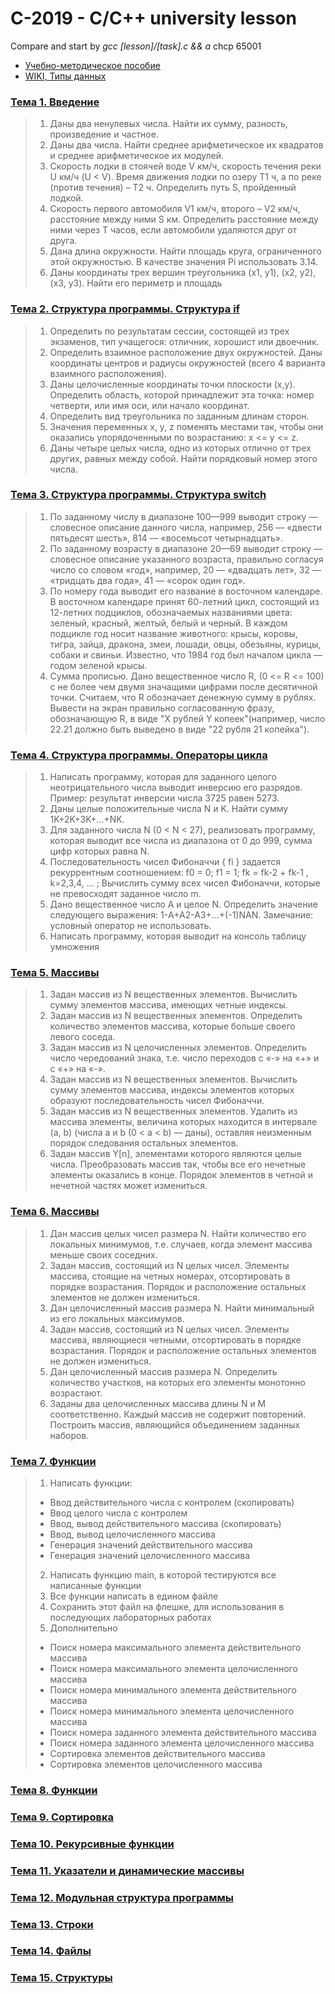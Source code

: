 # C-2019 - C/C++ university lesson

Compare and start by *gcc [lesson]/[task].c && a*
chcp 65001

* [Учебно-методическое пособие](https://vk.com/doc296044466_516282965?hash=2f1e5fde53dff85212&dl=ef9a53cf0a5682eb05)
* [WIKI, Типы данных](https://ru.wikipedia.org/wiki/Система_типов_Си)

### [Тема 1. Введение](https://vk.com/doc296044466_516282976?hash=5f3c57c938962b01bb&dl=31b754de429bb3304f)
> 1. Даны два ненулевых числа. Найти их сумму, разность, произведение и частное.
> 2. Даны два числа. Найти среднее арифметическое их квадратов и среднее арифметическое их модулей.
> 3. Скорость лодки в стоячей воде V км/ч, скорость течения реки U км/ч (U < V). Время движения лодки по озеру T1 ч, а по реке (против течения) – T2 ч. Определить путь S, пройденный лодкой.
> 4. Скорость первого автомобиля V1 км/ч, второго – V2 км/ч, расстояние между ними S км. Определить расстояние между ними через T часов, если автомобили удаляются друг от друга.
> 5. Дана длина окружности. Найти площадь круга, ограниченного этой окружностью. В качестве значения Pi использовать 3.14.
> 6. Даны координаты трех вершин треугольника (x1, y1), (x2, y2), (x3, y3). Найти его периметр и площадь

### [Тема 2. Структура программы. Структура if](https://vk.com/doc296044466_516282979?hash=7064363e6d1bbd92e8&dl=3d1994bc15c56d8e13)
> 1. Определить по результатам сессии, состоящей из трех экзаменов, тип учащегося: отличник, хорошист или двоечник.
> 2. Определить взаимное расположение двух окружностей. Даны координаты центров и радиусы окружностей (всего 4 варианта взаимного расположения).
> 3. Даны целочисленные координаты точки плоскости (x,у). Определить область, которой принадлежит эта точка: номер четверти, или имя оси, или начало координат.
> 4. Определить вид треугольника по заданным длинам сторон.
> 5. Значения переменных x, y, z поменять местами так, чтобы они оказались упорядоченными по возрастанию: x <= y <= z.
> 6. Даны четыре целых числа, одно из которых отлично от трех других, равных между собой. Найти порядковый номер этого числа.

### [Тема 3. Структура программы. Структура switch](https://vk.com/doc296044466_516282981?hash=175df65fca2a427014&dl=45fd8d6aad3433fe26)
> 1. По заданному числу в диапазоне 100—999 выводит строку — словесное описание данного числа, например, 256 — «двести пятьдесят шесть», 814 — «восемьсот четырнадцать».
> 2. По заданному возрасту в диапазоне 20—69 выводит строку — словесное описание указанного возраста, правильно согласуя число со словом «год», например, 20 — «двадцать лет», 32 — «тридцать два года», 41 — «сорок один год».
> 3. По номеру года выводит его название в восточном календаре. В восточном календаре принят 60-летний цикл, состоящий из 12-летних подциклов, обозначаемых названиями цвета: зеленый, красный, желтый, белый и черный. В каждом подцикле год носит название животного: крысы, коровы, тигра, зайца, дракона, змеи, лошади, овцы, обезьяны, курицы, собаки и свиньи. Известно, что 1984 год был началом цикла — годом зеленой крысы.
> 4. Сумма прописью. Дано вещественное число R, (0 <= R <= 100) с не более чем двумя значащими цифрами после десятичной точки. Считаем, что R обозначает денежную сумму в рублях. Вывести на экран правильно согласованную фразу, обозначающую R, в виде "X рублей Y копеек"(например, число 22.21 должно быть выведено в виде "22 рубля 21 копейка").

### [Тема 4. Структура программы. Операторы цикла](https://vk.com/doc296044466_516282984?hash=46a47d7fce73615832&dl=e75f7a5a81382bc272)
> 1. Написать программу, которая для заданного целого неотрицательного числа выводит инверсию его разрядов. Пример: результат инверсии числа 3725 равен 5273.
> 2. Даны целые положительные числа N и K. Найти сумму 1K+2K+3K+…+NK.
> 3. Для заданного числа N (0 < N < 27), реализовать программу, которая выводит все числа из диапазона от 0 до 999, сумма цифр которых равна N.
> 4. Последовательность чисел Фибоначчи { fi } задается рекуррентным соотношением: f0 = 0; f1 = 1; fk = fk-2 + fk-1 , k=2,3,4, … ; Вычислить сумму всех чисел Фибоначчи, которые не превосходят заданное число m.
> 5. Дано вещественное число A и целое N. Определить значение следующего выражения: 1-A+A2-A3+…+(-1)NAN. Замечание: условный оператор не использовать.
> 6. Написать программу, которая выводит на консоль таблицу умножения

### [Тема 5. Массивы](https://vk.com/doc296044466_516282962?hash=9f37563541114dd774&dl=a1046f767cadf0fb60)
> 1. Задан массив из N вещественных элементов. Вычислить сумму элементов массива, имеющих четные индексы.
> 2. Задан массив из N вещественных элементов. Определить количество элементов массива, которые больше своего левого соседа.
> 3. Задан массив из N целочисленных элементов. Определить число чередований знака, т.е. число переходов с «-» на «+» и с «+» на «-».
> 4. Задан массив из N вещественных элементов. Вычислить сумму элементов массива, индексы элементов которых образуют последовательность чисел Фибоначчи.
> 5. Задан массив из N вещественных элементов. Удалить из массива элементы, величина которых находится в интервале (a, b) (числа a и b (0 < a < b) — даны), оставляя неизменным порядок следования остальных элементов.
> 6. Задан массив Y[n], элементами которого являются целые числа. Преобразовать массив так, чтобы все его нечетные элементы оказались в конце. Порядок элементов в четной и нечетной частях может измениться.

### [Тема 6. Массивы](https://vk.com/doc296044466_516283087?hash=7d0d62bb780c886b2e&dl=6f4a0b53e86c5dbb2c)
> 1. Дан массив целых чисел размера N. Найти количество его локальных минимумов, т.е. случаев, когда элемент массива меньше своих соседних.
> 2. Задан массив, состоящий из N целых чисел. Элементы массива, стоящие на четных номерах, отсортировать в порядке возрастания. Порядок и расположение остальных элементов не должен измениться.
> 3. Дан целочисленный массив размера N. Найти минимальный из его локальных максимумов.
> 4. Задан массив, состоящий из N целых чисел. Элементы массива, являющиеся четными, отсортировать в порядке возрастания. Порядок и расположение остальных элементов не должен измениться.
> 5. Дан целочисленный массив размера N. Определить количество участков, на которых его элементы монотонно возрастают.
> 6. Заданы два целочисленных массива длины N и M соответственно. Каждый массив не содержит повторений. Построить массив, являющийся объединением заданных наборов.

### [Тема 7. Функции](https://vk.com/doc296044466_516283089?hash=ebf8002835b214dd2b&dl=e5df48e96f715fcba3)
> 1. Написать функции:
>   * Ввод действительного числа с контролем (скопировать)
>   * Ввод целого числа с контролем
>   * Ввод, вывод действительного массива (скопировать)
>   * Ввод, вывод целочисленного массива
>   * Генерация значений действительного массива
>   * Генерация значений целочисленного массива
> 2. Написать функцию main, в которой тестируются все написанные функции
> 3. Все функции написать в едином файле
> 4. Сохранить этот файл на флешке, для использования в последующих лабораторных работах
> 5. Дополнительно
>   * Поиск номера максимального элемента действительного массива
>   * Поиск номера максимального элемента целочисленного массива
>   * Поиск номера минимального элемента действительного массива
>   * Поиск номера минимального элемента целочисленного массива
>   * Поиск номера заданного элемента действительного массива
>   * Поиск номера заданного элемента целочисленного массива
>   * Сортировка элементов действительного массива
>   * Сортировка элементов целочисленного массива

### [Тема 8. Функции](https://vk.com/doc296044466_516283091?hash=1ac49421526fd26b0f&dl=943a92f6dc474a8a3c)

### [Тема 9. Сортировка](https://vk.com/doc296044466_516283092?hash=987239456f53ff142c&dl=ed57c8e49093795add)

### [Тема 10. Рекурсивные функции](https://vk.com/doc296044466_516283093?hash=fc372a804904b77886&dl=2ef8e7466cae11b619)
### [Тема 11. Указатели и динамические массивы](https://vk.com/doc296044466_516283095?hash=ad71e5e37d8e9968bd&dl=e4896b186ae606aa9a)
### [Тема 12. Модульная структура программы](https://vk.com/doc296044466_516283096?hash=4212ba79f322b6b5c4&dl=e014f4000b73ea5ddb)
### [Тема 13. Строки](https://vk.com/doc296044466_516283097?hash=9af3e36214697a1329&dl=2e5968ab1e8bd9f878)
### [Тема 14. Файлы](https://vk.com/doc296044466_516283099?hash=d06f928071c77484e5&dl=d649d905011bfcb446)
### [Тема 15. Структуры](https://vk.com/doc296044466_516283085?hash=a6e5b07249415e0e29&dl=24e5032fa8a961d44f)
